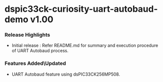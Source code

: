 # dspic33ck-curiosity-uart-autobaud-demo v1.00

### Release Highlights

 - Initial release : Refer README.md for summary and execution procedure of UART Autobaud process.

### Features Added\Updated

 - UART Autobaud feature using dsPIC33CK256MP508.
 


